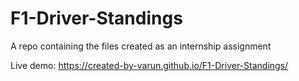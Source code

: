 # F1-Driver-Standings
A repo containing the files created as an internship assignment  
  
Live demo: https://created-by-varun.github.io/F1-Driver-Standings/
